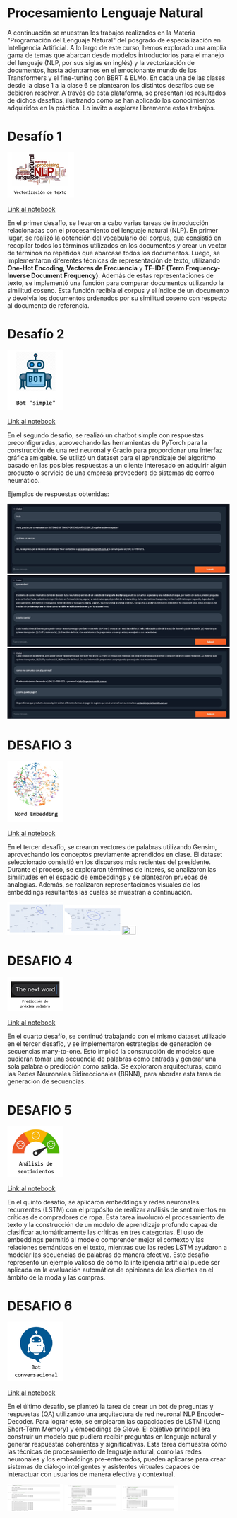 # Procesamiento Lenguaje Natural

A continuación se muestran los trabajos realizados en la Materia "Programación del Lenguaje Natural" del posgrado de especialización en Inteligencia Artificial. A lo largo de este curso, hemos explorado una amplia gama de temas que abarcan desde modelos introductorios para el manejo del lenguaje (NLP, por sus siglas en inglés) y la vectorización de documentos, hasta adentrarnos en el emocionante mundo de los Transformers y el fine-tuning con BERT & ELMo. En cada una de las clases desde la clase 1 a la clase 6 se plantearon los distintos desafíos que se debieron resolver. A través de esta plataforma, se presentan los resultados de dichos desafíos, ilustrando cómo se han aplicado los conocimientos adquiridos en la práctica. Lo invito a explorar libremente estos trabajos.

# Desafío 1

<img src="img/desafio1_img.jpg" width="30%" height="30%">

[Link al notebook](https://github.com/LucianoSmith/RCS/blob/main/desafio_1/desafio_1.ipynb)

En el primer desafío, se llevaron a cabo varias tareas de introducción relacionadas con el procesamiento del lenguaje natural (NLP). En primer lugar, se realizó la obtención del vocabulario del corpus, que consistió en recopilar todos los términos utilizados en los documentos y crear un vector de términos no repetidos que abarcase todos los documentos. Luego, se implementaron diferentes técnicas de representación de texto, utilizando **One-Hot Encoding**, **Vectores de Frecuencia** y 
**TF-IDF (Term Frequency-Inverse Document Frequency)**. Además de estas representaciones de texto, se implementó una función para comparar documentos utilizando la similitud coseno. Esta función recibía el corpus y el índice de un documento y devolvía los documentos ordenados por su similitud coseno con respecto al documento de referencia. 

# Desafío 2

<img src="img/desafio2_img.jpg" width="25%" height="25%">

[Link al notebook](https://github.com/LucianoSmith/RCS/blob/main/desafio_2/2b%20-%20bot.ipynb)

En el segundo desafío, se realizó un chatbot simple con respuestas preconfiguradas, aprovechando las  herramientas de PyTorch para la construcción de una red neuronal y Gradio para proporcionar una interfaz gráfica amigable. Se utilizó un dataset para el aprendizaje del algoritmo basado en las posibles respuestas a un cliente interesado en adquirir algún producto o servicio de una empresa proveedora de sistemas de correo neumático.

Ejemplos de respuestas obtenidas:

<img src="img/chatbot1.jpg">

<img src="img/chatbot2.jpg">

<img src="img/chatbot3.jpg">

# DESAFIO 3

<img src="img/desafio3_img.jpg" width="25%" height="25%">

[Link al notebook](https://github.com/LucianoSmith/RCS/blob/main/desafio_3/desafio_3.ipynb)

En el tercer desafío, se crearon vectores de palabras utilizando Gensim, aprovechando los conceptos previamente aprendidos en clase. El dataset seleccionado consistió en los discursos más recientes del presidente. Durante el proceso, se exploraron términos de interés, se analizaron las similitudes en el espacio de embeddings y se plantearon pruebas de analogías. Además, se realizaron representaciones visuales de los embeddings resultantes las cuales se muestran a continuación.

<img src="img/desafio3_img1.jpg" width="25%" height="25%">

<img src="img/desafio3_img2.jpg" width="25%" height="25%">

<img src="img/desafio3_img3.jpg" width="25%" height="25%">

# DESAFIO 4

<img src="img/desafio4_img.jpg" width="25%" height="25%">

[Link al notebook](https://github.com/LucianoSmith/RCS/blob/main/desafio_4/desafio_4.ipynb)

En el cuarto desafío, se continuó trabajando con el mismo dataset utilizado en el tercer desafío, y se implementaron estrategias de generación de secuencias many-to-one. Esto implicó la construcción de modelos que pudieran tomar una secuencia de palabras como entrada y generar una sola palabra o predicción como salida. Se exploraron arquitecturas, como las Redes Neuronales Bidireccionales (BRNN), para abordar esta tarea de generación de secuencias.

# DESAFIO 5

<img src="img/desafio5_img.jpg" width="25%" height="25%">

[Link al notebook](https://github.com/LucianoSmith/RCS/blob/main/desafio_5/desafio_5.ipynb)

En el quinto desafío, se aplicaron embeddings y redes neuronales recurrentes (LSTM) con el propósito de realizar análisis de sentimientos en críticas de compradores de ropa. Esta tarea involucró el procesamiento de texto y la construcción de un modelo de aprendizaje profundo capaz de clasificar automáticamente las críticas en tres categorías. El uso de embeddings permitió al modelo comprender mejor el contexto y las relaciones semánticas en el texto, mientras que las redes LSTM ayudaron a modelar las secuencias de palabras de manera efectiva. Este desafío representó un ejemplo valioso de cómo la inteligencia artificial puede ser aplicada en la evaluación automática de opiniones de los clientes en el ámbito de la moda y las compras.

# DESAFIO 6

<img src="img/desafio6_img.jpg" width="25%" height="25%">

[Link al notebook](https://github.com/LucianoSmith/RCS/blob/main/desafio_6/desafio_6.ipynb)

En el último desafío, se planteó la tarea de crear un bot de preguntas y respuestas (QA) utilizando una arquitectura de red neuronal NLP Encoder-Decoder. Para lograr esto, se emplearon las capacidades de LSTM (Long Short-Term Memory) y embeddings de Glove. El objetivo principal era construir un modelo que pudiera recibir preguntas en lenguaje natural y generar respuestas coherentes y significativas. Esta tarea demuestra cómo las técnicas de procesamiento de lenguaje natural, como las redes neuronales y los embeddings pre-entrenados, pueden aplicarse para crear sistemas de diálogo inteligentes y asistentes virtuales capaces de interactuar con usuarios de manera efectiva y contextual.

<img src="img/desafio_6_img1.jpg" width="25%" height="25%">

<img src="img/desafio_6_img2.jpg" width="25%" height="25%">

<img src="img/desafio_6_img3.jpg" width="25%" height="25%">

